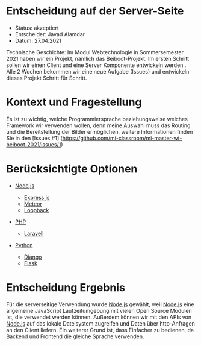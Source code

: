 # Entscheidung auf der Server-Seite
* Status: akzeptiert 
* Entscheider: Javad Alamdar 
* Datum: 27.04.2021

Technische Geschichte: Im Modul Webtechnologie in Sommersemester 2021 haben wir ein Projekt, nämlich das Beiboot-Projekt. Im ersten Schritt sollen wir einen Client und eine Server Komponente entwickeln werden . Alle 2 Wochen bekommen wir eine neue Aufgabe (Issues) und entwickeln dieses Projekt Schritt für Schritt.

# Kontext und Fragestellung

Es ist zu wichtig, welche Programmiersprache beziehungsweise welches Framework wir verwenden wollen, denn meine Auswahl muss das Routing und die Bereitstellung der Bilder ermöglichen. weitere Informationen finden Sie in den [Issues #1] (https://github.com/mi-classroom/mi-master-wt-beiboot-2021/issues/1)


# Berücksichtigte Optionen

* [Node.js](https://nodejs.org/en/)
  * [Express js](https://expressjs.com/de/) 
  * [Meteor](https://www.meteor.com/)
  * [Loopback](https://loopback.io/)

* [PHP](https://www.php.net/)
  * [Laravell](https://laravel.com/)

* [Python](https://www.python.org/)
  * [Django](https://www.djangoproject.com/)
  * [Flask](https://flask.palletsprojects.com/en/1.1.x/)



# Entscheidung Ergebnis

Für die serverseitige Verwendung wurde [Node.js](https://nodejs.org/en/) gewählt, weil [Node.js](https://nodejs.org/en/) eine allgemeine JavaScript Laufzeitumgebung mit vielen Open Source Modulen ist, die verwendet werden können. Außerdem können wir mit den APIs von [Node.js](https://nodejs.org/en/) auf das lokale Dateisystem zugreifen und Daten über http-Anfragen an den Client liefern. Ein weiterer Grund ist, dass Einfacher zu bedienen, da Backend und Frontend die gleiche Sprache verwenden.